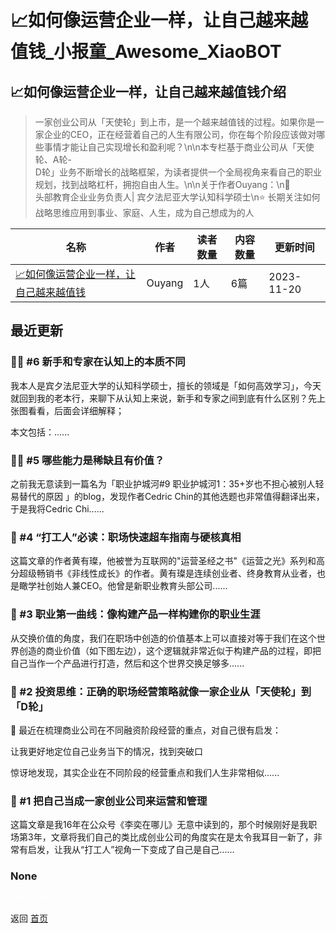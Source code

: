 # 📈如何像运营企业一样，让自己越来越值钱_小报童_Awesome_XiaoBOT

## 📈如何像运营企业一样，让自己越来越值钱介绍
> 一家创业公司从「天使轮」到上市，是一个越来越值钱的过程。如果你是一家企业的CEO，正在经营着自己的人生有限公司，你在每个阶段应该做对哪些事情才能让自己实现增长和盈利呢？\n\n本专栏基于商业公司从「天使轮、A轮-  
D轮」业务不断增长的战略框架，为读者提供一个全局视角来看自己的职业规划，找到战略杠杆，拥抱自由人生。\n\n关于作者Ouyang：\n🧠  
头部教育企业业务负责人| 宾夕法尼亚大学认知科学硕士\n⭐️ 长期关注如何战略思维应用到事业、家庭、人生，成为自己想成为的人  
  


|名称|作者|读者数量|内容数量|更新时间|
|---|---|---|---|---|
|[📈如何像运营企业一样，让自己越来越值钱](https://xiaobot.net/p/careermoats101?refer=9c3f1c95-a052-465a-9902-f6d75080262a)|Ouyang|1人|6篇|2023-11-20|

## 最近更新
### 🏊‍♀️ #6 新手和专家在认知上的本质不同

我本人是宾夕法尼亚大学的认知科学硕士，擅长的领域是「如何高效学习」，今天就回到我的老本行，来聊下从认知上来说，新手和专家之间到底有什么区别？先上张图看看，后面会详细解释；

本文包括：......

### 🧗‍♂️ #5 哪些能力是稀缺且有价值？

之前我无意读到一篇名为「职业护城河#9 职业护城河1：35+岁也不担心被别人轻易替代的原因 」的blog，发现作者Cedric
Chin的其他选题也非常值得翻译出来，于是我将Cedric Chi......

### 🍎 #4 “打工人”必读：职场快速超车指南与硬核真相

这篇文章的作者黄有璨，他被誉为互联网的"运营圣经之书"《运营之光》系列和高分超级畅销书《非线性成长》的作者。黄有璨是连续创业者、终身教育从业者，也是瞰学社创始人兼CEO。他曾是新职业教育头部公司......

### 🎄 #3 职业第一曲线：像构建产品一样构建你的职业生涯

从交换价值的角度，我们在职场中创造的价值基本上可以直接对等于我们在这个世界创造的商业价值（如下图左边），这个逻辑就非常近似于构建产品的过程，即把自己当作一个产品进行打造，然后和这个世界交换足够多......

### 💼 #2 投资思维：正确的职场经营策略就像一家企业从「天使轮」到「D轮」

🌟 最近在梳理商业公司在不同融资阶段经营的重点，对自己很有启发：

让我更好地定位自己业务当下的情况，找到突破口

惊讶地发现，其实企业在不同阶段的经营重点和我们人生非常相似......

### 🐝 #1 把自己当成一家创业公司来运营和管理

这篇文章是我16年在公众号《李奕在哪儿》无意中读到的，那个时候刚好是我职场第3年，文章将我们自己的类比成创业公司的角度实在是太令我耳目一新了，非常有启发，让我从“打工人”视角一下变成了自己是自己......

### None


<a href="https://github.com/Reno9527/awesome-xiaobot" style="color: white; text-decoration: none;">awesome-xiaobot</a>

返回 [首页](../README.md)
